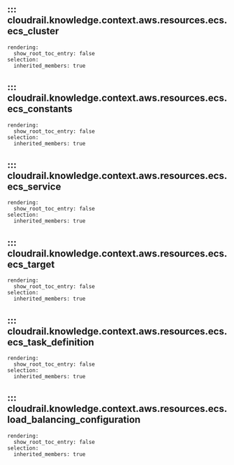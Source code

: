 ## ::: cloudrail.knowledge.context.aws.resources.ecs.ecs_cluster
    rendering:
      show_root_toc_entry: false
    selection:
      inherited_members: true

## ::: cloudrail.knowledge.context.aws.resources.ecs.ecs_constants
    rendering:
      show_root_toc_entry: false
    selection:
      inherited_members: true

## ::: cloudrail.knowledge.context.aws.resources.ecs.ecs_service
    rendering:
      show_root_toc_entry: false
    selection:
      inherited_members: true

## ::: cloudrail.knowledge.context.aws.resources.ecs.ecs_target
    rendering:
      show_root_toc_entry: false
    selection:
      inherited_members: true

## ::: cloudrail.knowledge.context.aws.resources.ecs.ecs_task_definition
    rendering:
      show_root_toc_entry: false
    selection:
      inherited_members: true

## ::: cloudrail.knowledge.context.aws.resources.ecs.load_balancing_configuration
    rendering:
      show_root_toc_entry: false
    selection:
      inherited_members: true
